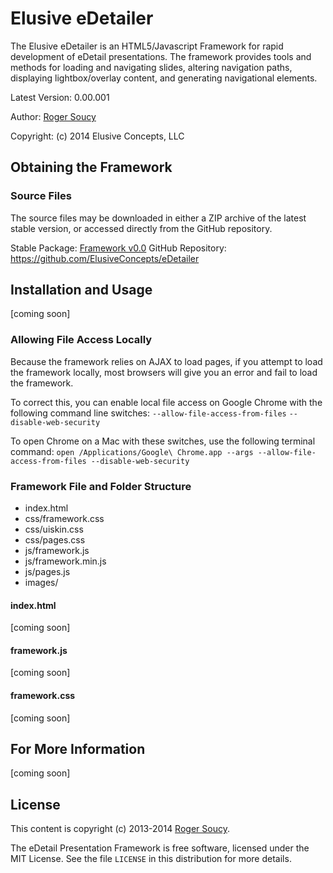 # Elusive eDetailer

The Elusive eDetailer is an HTML5/Javascript Framework for rapid development
of eDetail presentations. The framework provides tools and methods for loading
and navigating slides, altering navigation paths, displaying lightbox/overlay
content, and generating navigational elements.

Latest Version: 0.00.001

Author: [Roger Soucy](mailto:roger.soucy@elusive-concepts.com)

Copyright: (c) 2014 Elusive Concepts, LLC


## Obtaining the Framework

### Source Files

The source files may be downloaded in either a ZIP archive of the latest stable
version, or accessed directly from the GitHub repository.

Stable Package: [Framework v0.0](https://github.com/ElusiveConcepts/eDetailer/archive/master.zip)
GitHub Repository: https://github.com/ElusiveConcepts/eDetailer


## Installation and Usage

[coming soon]

### Allowing File Access Locally
Because the framework relies on AJAX to load pages, if you attempt to load the
framework locally, most browsers will give you an error and fail to load the
framework.

To correct this, you can enable local file access on Google Chrome with the
following command line switches:
`--allow-file-access-from-files`
`--disable-web-security`

To open Chrome on a Mac with these switches, use the following terminal command:
`open /Applications/Google\ Chrome.app --args --allow-file-access-from-files --disable-web-security`

### Framework File and Folder Structure

- index.html
- css/framework.css
- css/uiskin.css
- css/pages.css
- js/framework.js
- js/framework.min.js
- js/pages.js
- images/

#### index.html

[coming soon]

#### framework.js

[coming soon]

#### framework.css

[coming soon]


## For More Information

[coming soon]


## License

This content is copyright (c) 2013-2014 [Roger Soucy](mailto:roger.soucy@havashealth.com).

The eDetail Presentation Framework is free software, licensed under the MIT License.
See the file `LICENSE` in this distribution for more details.
